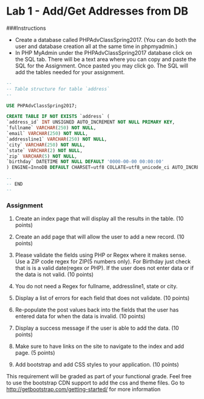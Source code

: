 # Lab 1 - Add/Get Addresses from DB

###Instructions

* Create a database called PHPAdvClassSpring2017. (You can do both the user and database creation all at the same time in phpmyadmin.)
* In PHP MyAdmin under the PHPAdvClassSpring2017 database click on the SQL tab. There will be a text area where you can copy and paste the SQL for the Assignment.  Once pasted you may click go. The SQL will add the tables needed for your assignment.

```sql
--
-- Table structure for table `address`
--

USE PHPAdvClassSpring2017;

CREATE TABLE IF NOT EXISTS `address` (
`address_id` INT UNSIGNED AUTO_INCREMENT NOT NULL PRIMARY KEY,
`fullname` VARCHAR(250) NOT NULL,
`email` VARCHAR(250) NOT NULL, 
`addressline1` VARCHAR(250) NOT NULL,
`city` VARCHAR(250) NOT NULL, 
`state` VARCHAR(2) NOT NULL, 
`zip` VARCHAR(5) NOT NULL,
`birthday` DATETIME NOT NULL DEFAULT '0000-00-00 00:00:00'
) ENGINE=InnoDB DEFAULT CHARSET=utf8 COLLATE=utf8_unicode_ci AUTO_INCREMENT=1 ;

--
-- END
--
```

### Assignment

1. Create an index page that will display all the results in the table. (10 points)

2. Create an add page that will allow the user to add a new record. (10 points)

3. Please validate the fields using PHP or Regex where it makes sense. Use a ZIP code regex for ZIP(5 numbers only). For Birthday just check that is is a valid date(regex or PHP). If the user does not enter data or if the data is not valid. (10 points)

4. You do not need a Regex for fullname, addressline1, state or city. 

5. Display a list of errors for each field that does not validate. (10 points)

6. Re-populate the post values back into the fields that the user has entered data for when the data is invalid. (10 points)

7. Display a success message if the user is able to add the data. (10 points)

8. Make sure to have links on the site to navigate to the index and add page. (5 points)

9. Add bootstrap and add CSS styles to your application. (10 points)

This requirement will be graded as part of your functional grade.
Feel free to use the bootstrap CDN support to add the css and theme files.
Go to http://getbootstrap.com/getting-started/ for more information